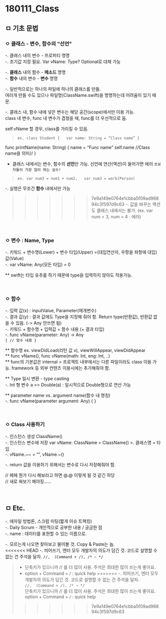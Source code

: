 # 180111_Class

## ㅁ 기초 문법

### ㅇ 클래스 - 변수, 함수의 “선언"
-. 클래스 내의 변수 - 프로퍼티 명명  
-. 초기값 지정 필요. Var vName: Type?  Optional로 대체 가능

-. **클래스** 내의 함수 - **메소드** 명명  
-. **함수** 내의 변수 - **변수** 명명

-. 일반적으로는 하나의 파일에 하나의 클래스를 만듦.  
여러개 만들 수도 있으나 파일명(ClassName.swift)을 명명하는데 어려움이 있기 때문.

-. 클래스 내, 함수 내에 넣은 변수는 해당 공간(scope)에서만 이용 가능.  
class 내 변수, func 내 변수가 겹쳤을 때, func를 더 우선적으로 둠.  

self.vName 할 경우, class를 가리킬 수 있음.  

> `ex. class Student {  
> var name: String = “Class name” }`

func printName(name: String) {
name = “Func name”
self.name //Class name을 의미// }


- 클래스 내에서는 변수, 함수의 **선언**만 가능. 선언에 연산(액션)이 들어가면 에러
`초보자들이 가장 많이 하는 실수!`
> `ex. var num3 = num1 + num2,  
> var num3 = work(Person)`

-. 실행은 무조건 **함수** 내에서만 가능  
>>>>>>> 7e9a149e0764e1cbba5f09ad96894c3f597d9c63
-. 값을 바꾸는 액션도 클래스 내에서는 불가. (ex. var num = 3, num = 4 : 에러)

<br>

### ㅇ 변수 : Name, Type
-. 키워드 + 변수명(Lower) + 변수 타입(Upper) =(대입연산자, 우항을 좌항에 대입) 값(Value)  
-. var vName: Any(모든 타입) = 0

** swift는 타입 유추를 하기 때문에 type을 입력하지 않아도 적용가능.

<br>

### ㅇ 함수
-. 입력 값(x) : inputValue, Parameter(매개변수)  
-. 결과 값(y) : 결과 값에도 Type을 지정해 줘야 함. Return type(반환값), 반환값 없을 수 있음. (-> Any 안쓰면 됨)  
-. 키워드 + 함수명 + 입력값 + 함수 내용 (+ 결과 타입)  
-. func vName(parameter: Any) -> Any  
`{
// 함수 내용
}`

** 함수명 ex. viewDidLoad(리턴 값 x), viewWillAppear, viewDidAppear  
** func vName(), func vName(math: Int, eng: Int, ..)  
** func의 기본값은 internal > 프로젝트 내부에서는 다른 파일이라도 class 이용 가능. framework 등 외부 컨텐츠 이용시에는 추가해줘야 함.

** Type 일시 변환 - type casting   
-. Int 형 변수 a  >> Double(a) : 일시적으로 Double형으로 연산 가능   

** parameter name vs. argument name(함수 내 명칭)  
-. func vName(parameter argument: Any) { }  

<br>

### ㅇ Class 사용하기
-. 인스턴스 생성     ClassName()  
-. 인스턴스 변수에 저장     var vName: ClassName = ClassName() >. 클래스명 = 타입  
-. vName.~~ = “”,  vName.~()

-. return 값을 이용하기 위해서는 변수로 다시 저장해줘야 함.  


// 헤헤 뭔가 다시 해보라고 하면 @.@ 이렇게 될 것 같긴 하당  
// 새로 짜보기 해야징......  

<br>

## ㅁ Etc.

-. 애자일 방법론, 스크럼 미팅(짧게 이슈 트랙킹)  
-. Daily Scrum - 개인적으로 공부한 내용 / 궁금한 점  
-. name : 데이터를 표현할 수 있는 이름으로.  

-. 모르는게 나오면 찾아보고 물어볼 것. Copy & Paste는 놉.  
<<<<<<< HEAD
-. 띄어쓰기, 엔터 모두 개발자의 의도가 담긴 것. 코드로 설명할 수 없는 건 주석을 달자. 
`//,  (Command + /), /* ~ */`
> - 단축키가 있으니까 // 를 더 많이 사용. 주석은 최대한 많이 쓰는게 좋아요.  
> - option + Command + / : quick help
=======
-. 띄어쓰기, 엔터 모두 개발자의 의도가 담긴 것. 코드로 설명할 수 없는 건 주석을 달자.  
`//,  (Command + /), /* ~ */`  
> 단축키가 있으니까 // 를 더 많이 사용. 주석은 최대한 많이 쓰는게 좋아요.  
> option + Command + / : quick help  
>>>>>>> 7e9a149e0764e1cbba5f09ad96894c3f597d9c63
